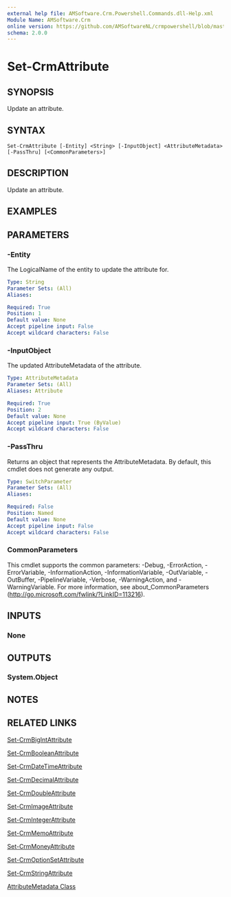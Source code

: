 ```yaml
---
external help file: AMSoftware.Crm.Powershell.Commands.dll-Help.xml
Module Name: AMSoftware.Crm
online version: https://github.com/AMSoftwareNL/crmpowershell/blob/master/docs/Set-CrmAttribute.md
schema: 2.0.0
---
```


# Set-CrmAttribute

## SYNOPSIS
Update an attribute.

## SYNTAX

```
Set-CrmAttribute [-Entity] <String> [-InputObject] <AttributeMetadata> [-PassThru] [<CommonParameters>]
```

## DESCRIPTION
Update an attribute.

## EXAMPLES

## PARAMETERS

### -Entity
The LogicalName of the entity to update the attribute for.

```yaml
Type: String
Parameter Sets: (All)
Aliases: 

Required: True
Position: 1
Default value: None
Accept pipeline input: False
Accept wildcard characters: False
```

### -InputObject
The updated AttributeMetadata of the attribute.

```yaml
Type: AttributeMetadata
Parameter Sets: (All)
Aliases: Attribute

Required: True
Position: 2
Default value: None
Accept pipeline input: True (ByValue)
Accept wildcard characters: False
```

### -PassThru
Returns an object that represents the AttributeMetadata. By default, this cmdlet does not generate any output.

```yaml
Type: SwitchParameter
Parameter Sets: (All)
Aliases: 

Required: False
Position: Named
Default value: None
Accept pipeline input: False
Accept wildcard characters: False
```

### CommonParameters
This cmdlet supports the common parameters: -Debug, -ErrorAction, -ErrorVariable, -InformationAction, -InformationVariable, -OutVariable, -OutBuffer, -PipelineVariable, -Verbose, -WarningAction, and -WarningVariable. For more information, see about_CommonParameters (http://go.microsoft.com/fwlink/?LinkID=113216).

## INPUTS

### None

## OUTPUTS

### System.Object

## NOTES

## RELATED LINKS

[Set-CrmBigIntAttribute](Set-CrmBigIntAttribute.md)

[Set-CrmBooleanAttribute](Set-CrmBooleanAttribute.md)

[Set-CrmDateTimeAttribute](Set-CrmDateTimeAttribute.md)

[Set-CrmDecimalAttribute](Set-CrmDecimalAttribute.md)

[Set-CrmDoubleAttribute](Set-CrmDoubleAttribute.md)

[Set-CrmImageAttribute](Set-CrmImageAttribute.md)

[Set-CrmIntegerAttribute](Set-CrmIntegerAttribute.md)

[Set-CrmMemoAttribute](Set-CrmMemoAttribute.md)

[Set-CrmMoneyAttribute](Set-CrmMoneyAttribute.md)

[Set-CrmOptionSetAttribute](Set-CrmOptionSetAttribute.md)

[Set-CrmStringAttribute](Set-CrmStringAttribute.md)

[AttributeMetadata Class](https://msdn.microsoft.com/library/microsoft.xrm.sdk.metadata.attributemetadata.aspx)
